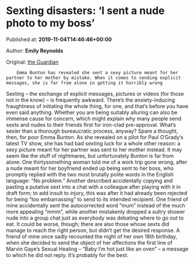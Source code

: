 
# Sexting disasters: ‘I sent a nude photo to my boss’

Published at: **2019-11-04T14:46:46+00:00**

Author: **Emily Reynolds**

Original: [the Guardian](https://www.theguardian.com/lifeandstyle/shortcuts/2019/nov/04/sexting-disasters-i-sent-a-nude-photo-to-my-boss)


        Emma Bunton has revealed she sent a sexy picture meant for her partner to her mother by mistake. When it comes to sending explicit messages, she is far from alone in getting it horribly wrong
      
Sexting – the exchange of explicit messages, pictures or videos (for those not in the know) – is frequently awkward. There’s the anxiety-inducing fraughtness of initiating the whole thing, for one, and that’s before you have even said anything. Whether you are being suitably alluring can also be immense cause for concern, which might explain why many people send sexts and nudes to their friends first for iron-clad pre-approval. What’s sexier than a thorough bureaucratic process, anyway?
Spare a thought, then, for poor Emma Bunton. As she revealed on a pilot for Paul O’Grady’s latest TV show, she has had bad sexting luck for a whole other reason: a sexy picture meant for her partner was sent to her mother instead. It may seem like the stuff of nightmares, but unfortunately Bunton is far from alone. One thirtysomething woman told me of a work trip gone wrong, after a nude meant for her boyfriend ended up being sent to her boss, who promptly replied with the two most brutally polite words in the English language: “No problem.” Another described accidentally copying and pasting a putative sext into a chat with a colleague after playing with it in draft form; to add insult to injury, this was after it had already been rejected for being “too embarrassing” to send to its intended recipient.
One friend of mine accidentally sent the autocorrected word “mum” instead of the much more appealing “mmm”, while another mistakenly dropped a sultry shower nude into a group chat just as everybody was debating where to go out to eat.
It could be worse, though; there are also those whose sexts did manage to reach the right person, but didn’t get the desired response. A friend of mine once sadly recounted the night of her own 18th birthday, when she decided to send the object of her affections the first line of Marvin Gaye’s Sexual Healing – “Baby I’m hot just like an oven” – a message to which he did not reply. It’s probably for the best.

